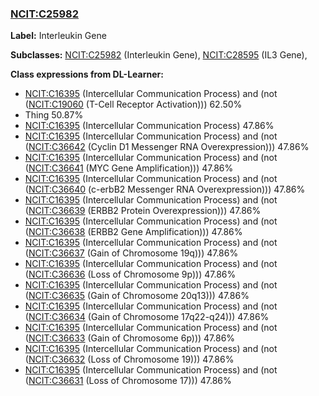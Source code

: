 
### [NCIT:C25982](http://purl.obolibrary.org/obo/NCIT_C25982)
**Label:** Interleukin Gene

**Subclasses:** [NCIT:C25982](http://purl.obolibrary.org/obo/NCIT_C25982) (Interleukin Gene), [NCIT:C28595](http://purl.obolibrary.org/obo/NCIT_C28595) (IL3 Gene), 

**Class expressions from DL-Learner:**

- [NCIT:C16395](http://purl.obolibrary.org/obo/NCIT_C16395) (Intercellular Communication Process) and (not ([NCIT:C19060](http://purl.obolibrary.org/obo/NCIT_C19060) (T-Cell Receptor Activation))) 62.50%
- Thing 50.87%
- [NCIT:C16395](http://purl.obolibrary.org/obo/NCIT_C16395) (Intercellular Communication Process) 47.86%
- [NCIT:C16395](http://purl.obolibrary.org/obo/NCIT_C16395) (Intercellular Communication Process) and (not ([NCIT:C36642](http://purl.obolibrary.org/obo/NCIT_C36642) (Cyclin D1 Messenger RNA Overexpression))) 47.86%
- [NCIT:C16395](http://purl.obolibrary.org/obo/NCIT_C16395) (Intercellular Communication Process) and (not ([NCIT:C36641](http://purl.obolibrary.org/obo/NCIT_C36641) (MYC Gene Amplification))) 47.86%
- [NCIT:C16395](http://purl.obolibrary.org/obo/NCIT_C16395) (Intercellular Communication Process) and (not ([NCIT:C36640](http://purl.obolibrary.org/obo/NCIT_C36640) (c-erbB2 Messenger RNA Overexpression))) 47.86%
- [NCIT:C16395](http://purl.obolibrary.org/obo/NCIT_C16395) (Intercellular Communication Process) and (not ([NCIT:C36639](http://purl.obolibrary.org/obo/NCIT_C36639) (ERBB2 Protein Overexpression))) 47.86%
- [NCIT:C16395](http://purl.obolibrary.org/obo/NCIT_C16395) (Intercellular Communication Process) and (not ([NCIT:C36638](http://purl.obolibrary.org/obo/NCIT_C36638) (ERBB2 Gene Amplification))) 47.86%
- [NCIT:C16395](http://purl.obolibrary.org/obo/NCIT_C16395) (Intercellular Communication Process) and (not ([NCIT:C36637](http://purl.obolibrary.org/obo/NCIT_C36637) (Gain of Chromosome 19q))) 47.86%
- [NCIT:C16395](http://purl.obolibrary.org/obo/NCIT_C16395) (Intercellular Communication Process) and (not ([NCIT:C36636](http://purl.obolibrary.org/obo/NCIT_C36636) (Loss of Chromosome 9p))) 47.86%
- [NCIT:C16395](http://purl.obolibrary.org/obo/NCIT_C16395) (Intercellular Communication Process) and (not ([NCIT:C36635](http://purl.obolibrary.org/obo/NCIT_C36635) (Gain of Chromosome 20q13))) 47.86%
- [NCIT:C16395](http://purl.obolibrary.org/obo/NCIT_C16395) (Intercellular Communication Process) and (not ([NCIT:C36634](http://purl.obolibrary.org/obo/NCIT_C36634) (Gain of Chromosome 17q22-q24))) 47.86%
- [NCIT:C16395](http://purl.obolibrary.org/obo/NCIT_C16395) (Intercellular Communication Process) and (not ([NCIT:C36633](http://purl.obolibrary.org/obo/NCIT_C36633) (Gain of Chromosome 6p))) 47.86%
- [NCIT:C16395](http://purl.obolibrary.org/obo/NCIT_C16395) (Intercellular Communication Process) and (not ([NCIT:C36632](http://purl.obolibrary.org/obo/NCIT_C36632) (Loss of Chromosome 19))) 47.86%
- [NCIT:C16395](http://purl.obolibrary.org/obo/NCIT_C16395) (Intercellular Communication Process) and (not ([NCIT:C36631](http://purl.obolibrary.org/obo/NCIT_C36631) (Loss of Chromosome 17))) 47.86%


